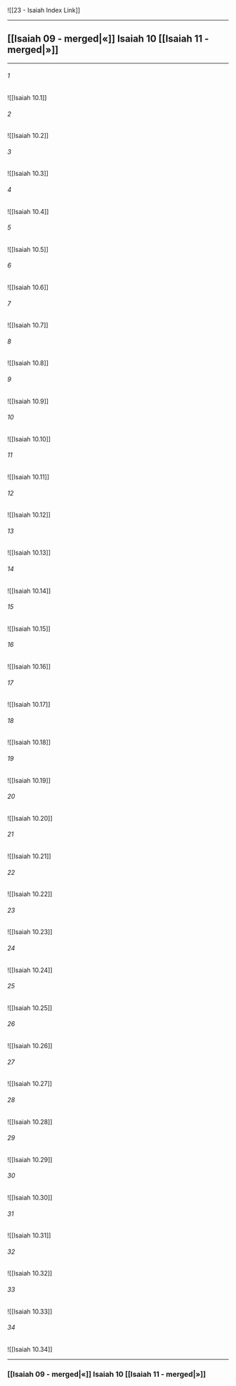 ![[23 - Isaiah Index Link]]

---
##  [[Isaiah 09 - merged|«]] Isaiah 10 [[Isaiah 11 - merged|»]]

---

###### 1
![[Isaiah 10.1]] 

###### 2
![[Isaiah 10.2]] 

###### 3
![[Isaiah 10.3]] 

###### 4
![[Isaiah 10.4]]

###### 5 
![[Isaiah 10.5]] 

###### 6
![[Isaiah 10.6]] 

###### 7
![[Isaiah 10.7]] 

###### 8
![[Isaiah 10.8]] 

###### 9
![[Isaiah 10.9]] 

###### 10
![[Isaiah 10.10]] 

###### 11
![[Isaiah 10.11]] 

###### 12
![[Isaiah 10.12]]

###### 13
![[Isaiah 10.13]] 

###### 14
![[Isaiah 10.14]] 

###### 15
![[Isaiah 10.15]]

###### 16
![[Isaiah 10.16]] 

###### 17
![[Isaiah 10.17]]

###### 18
![[Isaiah 10.18]] 

###### 19
![[Isaiah 10.19]] 

###### 20
![[Isaiah 10.20]]

###### 21
![[Isaiah 10.21]] 

###### 22
![[Isaiah 10.22]] 

###### 23
![[Isaiah 10.23]]

###### 24
![[Isaiah 10.24]] 

###### 25
![[Isaiah 10.25]]

###### 26
![[Isaiah 10.26]] 

###### 27
![[Isaiah 10.27]] 

###### 28
![[Isaiah 10.28]]

###### 29
![[Isaiah 10.29]] 

###### 30
![[Isaiah 10.30]] 

###### 31
![[Isaiah 10.31]] 

###### 32
![[Isaiah 10.32]] 

###### 33
![[Isaiah 10.33]]

###### 34
![[Isaiah 10.34]] 


---
###  [[Isaiah 09 - merged|«]] Isaiah 10 [[Isaiah 11 - merged|»]]